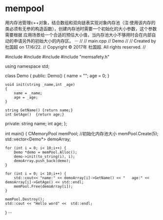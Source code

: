 # mempool
用内存池管理c++对象，结合数组和双向链表实现对象内存池（注:使用该内存的类必须有无参的构造函数），创建内存池时需要一个初始化的大小参数，这个参数需要根据
应用场景给一个合适的预估大小值，当内存池大小不够用时会在内部自动的申请另外的初始大小的内存区。
···
//
//  main.cpp
//  Demo
//
//  Created by 杜国超 on 17/6/22.
//  Copyright © 2017年 杜国超. All rights reserved.
//

#include <vector>
#include <iostream>
#include <string>
#include "memsafety.h"

using namespace std;

class Demo
{
public:
    Demo()
    {
        name = "";
        age = 0;
    }
    
    void init(string _name,int _age)
    {
        name = _name;
        age = _age;
    }
    
    string GetName() {return name;}
    int GetAge()  {return age;}
private:
    string name;
    int age;
};

int main()
{
    CMemoryPool<Demo> memPool;
    //初始化内存池大小
    memPool.Create(5);
    std::vector<Demo*> demoArray;
    
    for (int i = 0; i< 10;i++) {
        Demo *demo = memPool.Alloc();
        demo->init(to_string(i), i);
        demoArray.push_back(demo);
    }
    
    for (int i = 0; i< 10;i++) {
        std::cout<< "name:" << demoArray[i]->GetName() << "   age:" << demoArray[i]->GetAge() << std::endl;
        memPool.Free(demoArray[i]);
    }
    
    memPool.Destroy();
    std::cout << "Hello word" <<  std::endl;
}
···
